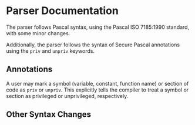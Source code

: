 # Parser Documentation

The parser follows Pascal syntax, using the Pascal ISO 7185:1990 standard, with some minor changes.

Additionally, the parser follows the syntax of Secure Pascal annotations using the `priv` and `unpriv` keywords.

## Annotations

A user may mark a symbol (variable, constant, function name) or section of code as `priv` or `unpriv`. This explicitly tells the compiler to treat a symbol or section as privileged or unprivileged, respectively.

## Other Syntax Changes